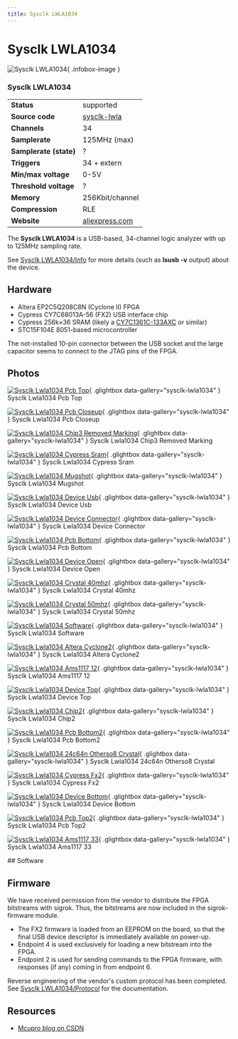 ```yaml
---
title: Sysclk LWLA1034
---
```


# Sysclk LWLA1034

<div class="infobox" markdown>

![Sysclk LWLA1034](./img/Sysclk_lwla1034_pcb_top.jpg){ .infobox-image }

### Sysclk LWLA1034

| | |
|---|---|
| **Status** | supported |
| **Source code** | [sysclk-lwla](https://github.com/OpenTraceLab/OpenTraceCapture/tree/main/src/hardware/sysclk-lwla) |
| **Channels** | 34 |
| **Samplerate** | 125MHz (max) |
| **Samplerate (state)** | ? |
| **Triggers** | 34 + extern |
| **Min/max voltage** | 0-5V |
| **Threshold voltage** | ? |
| **Memory** | 256Kbit/channel |
| **Compression** | RLE |
| **Website** | [aliexpress.com](http://www.aliexpress.com/item/free-shipping-New-arrival-Powerful-100MHz-34-channels-LA1034-Logic-Analyzer-Timing-State-Logic-Analyzer/1227957767.html) |

</div>

The **Sysclk LWLA1034** is a USB-based, 34-channel logic analyzer with up to 125MHz sampling rate.

See [Sysclk LWLA1034/Info](https://sigrok.org/wiki/Sysclk_LWLA1034/Info) for more details (such as **lsusb -v** output) about the device.

## Hardware
- Altera EP2C5Q208C8N (Cyclone II) FPGA
- Cypress CY7C68013A-56 (FX2) USB interface chip
- Cypress 256k×36 SRAM (likely a [CY7C1361C-133AXC](http://www.cypress.com/?mpn=CY7C1361C-133AXC) or similar)
- STC15F104E 8051-based microcontroller

The not-installed 10-pin connector between the USB socket and the large capacitor seems to connect to the JTAG pins of the FPGA.

## Photos

<div class="photo-grid" markdown>

[![Sysclk Lwla1034 Pcb Top](./img/Sysclk_lwla1034_pcb_top.jpg)](./img/Sysclk_lwla1034_pcb_top.jpg "Sysclk Lwla1034 Pcb Top"){ .glightbox data-gallery="sysclk-lwla1034" }
<span class="caption">Sysclk Lwla1034 Pcb Top</span>

[![Sysclk Lwla1034 Pcb Closeup](./img/Sysclk_lwla1034_pcb_closeup.jpg)](./img/Sysclk_lwla1034_pcb_closeup.jpg "Sysclk Lwla1034 Pcb Closeup"){ .glightbox data-gallery="sysclk-lwla1034" }
<span class="caption">Sysclk Lwla1034 Pcb Closeup</span>

[![Sysclk Lwla1034 Chip3 Removed Marking](./img/Sysclk_lwla1034_chip3_removed_marking.jpg)](./img/Sysclk_lwla1034_chip3_removed_marking.jpg "Sysclk Lwla1034 Chip3 Removed Marking"){ .glightbox data-gallery="sysclk-lwla1034" }
<span class="caption">Sysclk Lwla1034 Chip3 Removed Marking</span>

[![Sysclk Lwla1034 Cypress Sram](./img/Sysclk_lwla1034_cypress_sram.jpg)](./img/Sysclk_lwla1034_cypress_sram.jpg "Sysclk Lwla1034 Cypress Sram"){ .glightbox data-gallery="sysclk-lwla1034" }
<span class="caption">Sysclk Lwla1034 Cypress Sram</span>

[![Sysclk Lwla1034 Mugshot](./img/Sysclk_lwla1034_mugshot.jpg)](./img/Sysclk_lwla1034_mugshot.png "Sysclk Lwla1034 Mugshot"){ .glightbox data-gallery="sysclk-lwla1034" }
<span class="caption">Sysclk Lwla1034 Mugshot</span>

[![Sysclk Lwla1034 Device Usb](./img/Sysclk_lwla1034_device_usb.jpg)](./img/Sysclk_lwla1034_device_usb.jpg "Sysclk Lwla1034 Device Usb"){ .glightbox data-gallery="sysclk-lwla1034" }
<span class="caption">Sysclk Lwla1034 Device Usb</span>

[![Sysclk Lwla1034 Device Connector](./img/Sysclk_lwla1034_device_connector.jpg)](./img/Sysclk_lwla1034_device_connector.jpg "Sysclk Lwla1034 Device Connector"){ .glightbox data-gallery="sysclk-lwla1034" }
<span class="caption">Sysclk Lwla1034 Device Connector</span>

[![Sysclk Lwla1034 Pcb Bottom](./img/Sysclk_lwla1034_pcb_bottom.jpg)](./img/Sysclk_lwla1034_pcb_bottom.jpg "Sysclk Lwla1034 Pcb Bottom"){ .glightbox data-gallery="sysclk-lwla1034" }
<span class="caption">Sysclk Lwla1034 Pcb Bottom</span>

[![Sysclk Lwla1034 Device Open](./img/Sysclk_lwla1034_device_open.jpg)](./img/Sysclk_lwla1034_device_open.jpg "Sysclk Lwla1034 Device Open"){ .glightbox data-gallery="sysclk-lwla1034" }
<span class="caption">Sysclk Lwla1034 Device Open</span>

[![Sysclk Lwla1034 Crystal 40mhz](./img/Sysclk_lwla1034_crystal_40mhz.jpg)](./img/Sysclk_lwla1034_crystal_40mhz.jpg "Sysclk Lwla1034 Crystal 40mhz"){ .glightbox data-gallery="sysclk-lwla1034" }
<span class="caption">Sysclk Lwla1034 Crystal 40mhz</span>

[![Sysclk Lwla1034 Crystal 50mhz](./img/Sysclk_lwla1034_crystal_50mhz.jpg)](./img/Sysclk_lwla1034_crystal_50mhz.jpg "Sysclk Lwla1034 Crystal 50mhz"){ .glightbox data-gallery="sysclk-lwla1034" }
<span class="caption">Sysclk Lwla1034 Crystal 50mhz</span>

[![Sysclk Lwla1034 Software](./img/Sysclk_lwla1034_software.png)](./img/Sysclk_lwla1034_software.png "Sysclk Lwla1034 Software"){ .glightbox data-gallery="sysclk-lwla1034" }
<span class="caption">Sysclk Lwla1034 Software</span>

[![Sysclk Lwla1034 Altera Cyclone2](./img/Sysclk_lwla1034_altera_cyclone2.jpg)](./img/Sysclk_lwla1034_altera_cyclone2.jpg "Sysclk Lwla1034 Altera Cyclone2"){ .glightbox data-gallery="sysclk-lwla1034" }
<span class="caption">Sysclk Lwla1034 Altera Cyclone2</span>

[![Sysclk Lwla1034 Ams1117 12](./img/Sysclk_lwla1034_ams1117_12.jpg)](./img/Sysclk_lwla1034_ams1117_12.jpg "Sysclk Lwla1034 Ams1117 12"){ .glightbox data-gallery="sysclk-lwla1034" }
<span class="caption">Sysclk Lwla1034 Ams1117 12</span>

[![Sysclk Lwla1034 Device Top](./img/Sysclk_lwla1034_device_top.jpg)](./img/Sysclk_lwla1034_device_top.jpg "Sysclk Lwla1034 Device Top"){ .glightbox data-gallery="sysclk-lwla1034" }
<span class="caption">Sysclk Lwla1034 Device Top</span>

[![Sysclk Lwla1034 Chip2](./img/Sysclk_lwla1034_chip2.jpg)](./img/Sysclk_lwla1034_chip2.jpg "Sysclk Lwla1034 Chip2"){ .glightbox data-gallery="sysclk-lwla1034" }
<span class="caption">Sysclk Lwla1034 Chip2</span>

[![Sysclk Lwla1034 Pcb Bottom2](./img/Sysclk_lwla1034_pcb_bottom2.jpg)](./img/Sysclk_lwla1034_pcb_bottom2.jpg "Sysclk Lwla1034 Pcb Bottom2"){ .glightbox data-gallery="sysclk-lwla1034" }
<span class="caption">Sysclk Lwla1034 Pcb Bottom2</span>

[![Sysclk Lwla1034 24c64n Otherso8 Crystal](./img/Sysclk_lwla1034_24c64n_otherso8_crystal.jpg)](./img/Sysclk_lwla1034_24c64n_otherso8_crystal.jpg "Sysclk Lwla1034 24c64n Otherso8 Crystal"){ .glightbox data-gallery="sysclk-lwla1034" }
<span class="caption">Sysclk Lwla1034 24c64n Otherso8 Crystal</span>

[![Sysclk Lwla1034 Cypress Fx2](./img/Sysclk_lwla1034_cypress_fx2.jpg)](./img/Sysclk_lwla1034_cypress_fx2.jpg "Sysclk Lwla1034 Cypress Fx2"){ .glightbox data-gallery="sysclk-lwla1034" }
<span class="caption">Sysclk Lwla1034 Cypress Fx2</span>

[![Sysclk Lwla1034 Device Bottom](./img/Sysclk_lwla1034_device_bottom.jpg)](./img/Sysclk_lwla1034_device_bottom.jpg "Sysclk Lwla1034 Device Bottom"){ .glightbox data-gallery="sysclk-lwla1034" }
<span class="caption">Sysclk Lwla1034 Device Bottom</span>

[![Sysclk Lwla1034 Pcb Top2](./img/Sysclk_lwla1034_pcb_top2.jpg)](./img/Sysclk_lwla1034_pcb_top2.jpg "Sysclk Lwla1034 Pcb Top2"){ .glightbox data-gallery="sysclk-lwla1034" }
<span class="caption">Sysclk Lwla1034 Pcb Top2</span>

[![Sysclk Lwla1034 Ams1117 33](./img/Sysclk_lwla1034_ams1117_33.jpg)](./img/Sysclk_lwla1034_ams1117_33.jpg "Sysclk Lwla1034 Ams1117 33"){ .glightbox data-gallery="sysclk-lwla1034" }
<span class="caption">Sysclk Lwla1034 Ams1117 33</span>

</div>
## Software

[](./img/Sysclk_lwla1034_software.png)

## Firmware

We have received permission from the vendor to distribute the FPGA bitstreams with sigrok. Thus, the bitstreams are now included in the sigrok-firmware module.

- The FX2 firmware is loaded from an EEPROM on the board, so that the final USB device descriptor is immediately available on power-up.
- Endpoint 4 is used exclusively for loading a new bitstream into the FPGA.
- Endpoint 2 is used for sending commands to the FPGA firmware, with responses (if any) coming in from endpoint 6.

Reverse engineering of the vendor's custom protocol has been completed. See [Sysclk LWLA1034/Protocol](https://sigrok.org/wiki/Sysclk_LWLA1034/Protocol) for the documentation.

## Resources
- [Mcupro blog on CSDN](http://blog.csdn.net/mcupro)

